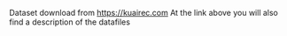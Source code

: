Dataset download from https://kuairec.com
At the link above you will also find a description of the datafiles
